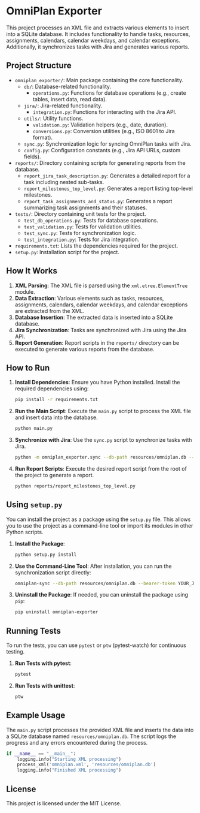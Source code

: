 # OmniPlan Exporter

This project processes an XML file and extracts various elements to insert into a SQLite database. It includes functionality to handle tasks, resources, assignments, calendars, calendar weekdays, and calendar exceptions. Additionally, it synchronizes tasks with Jira and generates various reports.

## Project Structure

- `omniplan_exporter/`: Main package containing the core functionality.
  - `db/`: Database-related functionality.
    - `operations.py`: Functions for database operations (e.g., create tables, insert data, read data).
  - `jira/`: Jira-related functionality.
    - `integration.py`: Functions for interacting with the Jira API.
  - `utils/`: Utility functions.
    - `validation.py`: Validation helpers (e.g., date, duration).
    - `conversions.py`: Conversion utilities (e.g., ISO 8601 to Jira format).
  - `sync.py`: Synchronization logic for syncing OmniPlan tasks with Jira.
  - `config.py`: Configuration constants (e.g., Jira API URLs, custom fields).
- `reports/`: Directory containing scripts for generating reports from the database.
  - `report_jira_task_description.py`: Generates a detailed report for a task including nested sub-tasks.
  - `report_milestones_top_level.py`: Generates a report listing top-level milestones.
  - `report_task_assignments_and_status.py`: Generates a report summarizing task assignments and their statuses.
- `tests/`: Directory containing unit tests for the project.
  - `test_db_operations.py`: Tests for database operations.
  - `test_validation.py`: Tests for validation utilities.
  - `test_sync.py`: Tests for synchronization logic.
  - `test_integration.py`: Tests for Jira integration.
- `requirements.txt`: Lists the dependencies required for the project.
- `setup.py`: Installation script for the project.

## How It Works

1. **XML Parsing**: The XML file is parsed using the `xml.etree.ElementTree` module.
2. **Data Extraction**: Various elements such as tasks, resources, assignments, calendars, calendar weekdays, and calendar exceptions are extracted from the XML.
3. **Database Insertion**: The extracted data is inserted into a SQLite database.
4. **Jira Synchronization**: Tasks are synchronized with Jira using the Jira API.
5. **Report Generation**: Report scripts in the `reports/` directory can be executed to generate various reports from the database.

## How to Run

1. **Install Dependencies**: Ensure you have Python installed. Install the required dependencies using:
   ```sh
   pip install -r requirements.txt
   ```
2. **Run the Main Script**: Execute the `main.py` script to process the XML file and insert data into the database.
   ```sh
   python main.py
   ```
3. **Synchronize with Jira**: Use the `sync.py` script to synchronize tasks with Jira.
   ```sh
   python -m omniplan_exporter.sync --db-path resources/omniplan.db --bearer-token YOUR_JIRA_TOKEN
   ```
4. **Run Report Scripts**: Execute the desired report script from the root of the project to generate a report.
   ```sh
   python reports/report_milestones_top_level.py
   ```

## Using `setup.py`

You can install the project as a package using the `setup.py` file. This allows you to use the project as a command-line tool or import its modules in other Python scripts.

1. **Install the Package**:
   ```sh
   python setup.py install
   ```

2. **Use the Command-Line Tool**:
   After installation, you can run the synchronization script directly:
   ```sh
   omniplan-sync --db-path resources/omniplan.db --bearer-token YOUR_JIRA_TOKEN
   ```

3. **Uninstall the Package**:
   If needed, you can uninstall the package using `pip`:
   ```sh
   pip uninstall omniplan-exporter
   ```

## Running Tests

To run the tests, you can use `pytest` or `ptw` (pytest-watch) for continuous testing.

1. **Run Tests with pytest**:
   ```sh
   pytest
   ```

2. **Run Tests with unittest**:
   ```sh
   ptw
   ```

## Example Usage

The `main.py` script processes the provided XML file and inserts the data into a SQLite database named `resources/omniplan.db`. The script logs the progress and any errors encountered during the process.

```python
if __name__ == "__main__":
    logging.info("Starting XML processing")
    process_xml('omniplan.xml', 'resources/omniplan.db')
    logging.info("Finished XML processing")
```

## License

This project is licensed under the MIT License.